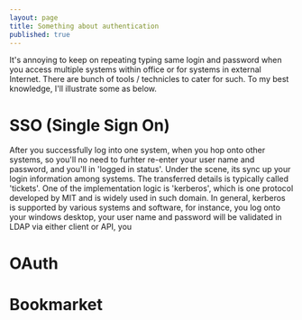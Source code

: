```yaml
---
layout: page
title: Something about authentication
published: true
---
```

It's annoying to keep on repeating typing same login and password when you access multiple systems within office or for systems in external Internet. There are bunch of  tools / technicles to cater for such. To my best knowledge, I'll illustrate some as below.

# SSO (Single Sign On)

After you successfully log into one system,  when you hop onto other systems, so you'll no need to furhter re-enter your user name and password, and you'll in 'logged in status'. Under the scene, its sync up your login information among systems. The transferred details is typically called 'tickets'. One of the implementation logic is 'kerberos', which is one protocol developed by MIT and is widely used in such domain. In general, kerberos is supported by various systems and software, for instance, you log onto your windows desktop, your user name and password will be validated in LDAP via either client or API, you

# OAuth

# Bookmarket

